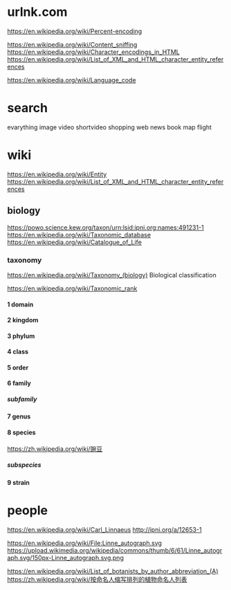 # urlnk.com

https://en.wikipedia.org/wiki/Percent-encoding

https://en.wikipedia.org/wiki/Content_sniffing
https://en.wikipedia.org/wiki/Character_encodings_in_HTML
https://en.wikipedia.org/wiki/List_of_XML_and_HTML_character_entity_references

https://en.wikipedia.org/wiki/Language_code

# search
evarything
image
video
shortvideo
shopping
web
news
book
map
flight

# wiki

https://en.wikipedia.org/wiki/Entity
https://en.wikipedia.org/wiki/List_of_XML_and_HTML_character_entity_references

## biology

https://powo.science.kew.org/taxon/urn:lsid:ipni.org:names:491231-1
https://en.wikipedia.org/wiki/Taxonomic_database
https://en.wikipedia.org/wiki/Catalogue_of_Life

### taxonomy
https://en.wikipedia.org/wiki/Taxonomy_(biology)
 Biological classification

https://en.wikipedia.org/wiki/Taxonomic_rank

#### 1 domain
#### 2 kingdom
#### 3 phylum
#### 4 class
#### 5 order
#### 6 family
##### subfamily
#### 7 genus
#### 8 species
https://zh.wikipedia.org/wiki/豌豆
##### subspecies

#### 9 strain

# people
https://en.wikipedia.org/wiki/Carl_Linnaeus
http://ipni.org/a/12653-1

https://en.wikipedia.org/wiki/File:Linne_autograph.svg
https://upload.wikimedia.org/wikipedia/commons/thumb/6/61/Linne_autograph.svg/150px-Linne_autograph.svg.png

https://en.wikipedia.org/wiki/List_of_botanists_by_author_abbreviation_(A)
https://zh.wikipedia.org/wiki/按命名人缩写排列的植物命名人列表
